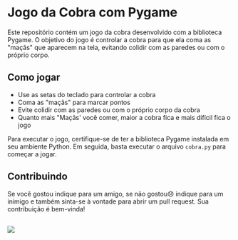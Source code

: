 <!DOCTYPE html>
<html>
  <head>
    <meta charset="UTF-8">
    
  </head>
  <body>
    <h1>Jogo da Cobra com Pygame</h1>
    <p>Este repositório contém um jogo da cobra desenvolvido com a biblioteca Pygame. O objetivo do jogo é controlar a cobra para que ela coma as "maçãs" que aparecem na tela, evitando colidir com as paredes ou com o próprio corpo.</p>
    <h2>Como jogar</h2>
    <ul>
      <li>Use as setas do teclado para controlar a cobra</li>
      <li>Coma as "maçãs" para marcar pontos</li>
      <li>Evite colidir com as paredes ou com o próprio corpo da cobra</li>
      <li>Quanto mais "Maçãs' você comer, maior a cobra fica e mais difícil fica o jogo</li>
    </ul>
    <p>Para executar o jogo, certifique-se de ter a biblioteca Pygame instalada em seu ambiente Python. Em seguida, basta executar o arquivo <code>cobra.py</code> para começar a jogar.</p>
    <h2>Contribuindo</h2>
    <p>Se você gostou indique para um amigo, se não gostou😞 indique para um inimigo e também sinta-se à vontade para abrir um pull request. Sua contribuição é bem-vinda!</p>
    <h2></h2>
    <p></p>
    <img src="https://s2.glbimg.com/3AGVE_GlHoK_YOEYDC0pJzdDTPA=/0x0:299x299/984x0/smart/filters:strip_icc()/i.s3.glbimg.com/v1/AUTH_08fbf48bc0524877943fe86e43087e7a/internal_photos/bs/2021/w/T/CejSt1SIy2IjArrm5mLA/2013-04-14-datccfh.gif">
  </body>
</html>
